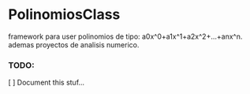 PolinomiosClass
===============

framework para user polinomios de tipo: a0x^0+a1x^1+a2x^2+...+anx^n. ademas proyectos de analisis numerico.


### TODO:

[ ] Document this stuf...
